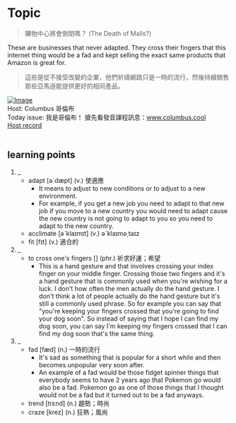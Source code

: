 # Topic

> 購物中心將會倒閉嗎？ (The Death of Malls?) <br>
>
These are businesses that never adapted.  They cross their fingers that this internet thing would be a fad and kept selling the exact same products that Amazon is great for. <br>
> 這些是從不接受改變的企業，他們祈禱網路只是一時的流行，然後持續銷售那些亞馬遜能提供更好的相同產品。 <br>

[![Image](https://cdn.voicetube.com/assets/thumbnails/o0PyzrTze2U.jpg)](https://www.youtube.com/embed/o0PyzrTze2U?rel=0&showinfo=0&cc_load_policy=0&controls=1&autoplay=1&iv_load_policy=3&playsinline=1&wmode=transparent&start=181&end=191&enablejsapi=1&origin=https://tw.voicetube.com&widgetid=1)<br>
Host: Columbus 哥倫布
<br>Today issue: 我是哥倫布！ 搶先看發音課程訊息：www.columbus.cool
<br>
[Host record](https://cdn.voicetube.com/tmp/everyday_records/10155338087225016/2382.mp3)
<br><br>
## learning points
1. _
	* adapt [əˋdæpt] (v.) 使適應
        - It means to adjust to new conditions or to adjust to a new environment.
        - For example, if you get a new job you need to adapt to that new job if you move to a new country you would need to adapt cause the new country is not going to adapt to you so you need to adapt to the new country.
	* acclimate [əˋklaɪmɪt] (v.) əˋklaɪmə͵taɪz
	* fit [fɪt] (v.) 適合的
2. _
	* to cross one's fingers [] (phr.) 祈求好運；希望
        - This is a hand gesture and that involves crossing your index finger on your middle finger. Crossing those two fingers and it's a hand gesture that is commonly used when you're wishing for a luck. I don't how often the men actually do the hand gesture. I don't think a lot of people actually do the hand gesture but it's still a commonly used phrase. So for example you can say that "you're keeping your fingers crossed that you're going to find your dog soon". So instead of saying that I hope I can find my dog soon, you can say I'm keeping my fingers crossed that I can find my dog soon that's the same thing.
3. _
	* fad [fæd] (n.) 一時的流行
        - It's sad as something that is popular for a short while and then becomes unpopular very soon after.
        - An example of a fad would be those fidget spinner things that everybody seems to have 2 years ago that  Pokemon go would also be a fad. Pokemon go as one of those things that I thought would not be a fad but it turned out to be a fad anyways.
	* trend [trɛnd] (n.) 趨勢；時尚
	* craze [krez] (n.) 狂熱；風尚

